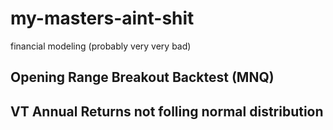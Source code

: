 # my-masters-aint-shit
financial modeling (probably very very bad)

##  Opening Range Breakout Backtest (MNQ)
##  VT Annual Returns not folling normal distribution
